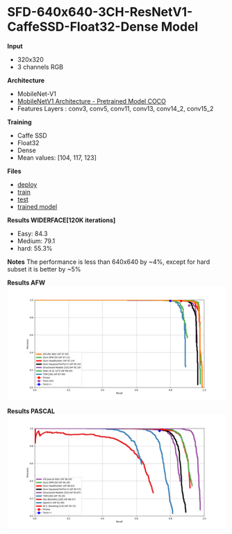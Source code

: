 
# SFD-640x640-3CH-ResNetV1-CaffeSSD-Float32-Dense Model

__Input__
+ 320x320
+ 3 channels RGB

__Architecture__
+ MobileNet-V1
+ [MobileNetV1 Architecture - Pretrained Model COCO](https://drive.google.com/open?id=0B3gersZ2cHIxVFI1Rjd5aDgwOG8)
+ Features Layers : conv3, conv5, conv11, conv13, conv14_2, conv15_2


__Training__
+ Caffe SSD
+ Float32
+ Dense
+ Mean values: [104, 117, 123]

__Files__
+ [deploy](deploy.prototxt)
+ [train](train.prototxt)
+ [test](test.prototxt)
+ [trained model](https://drive.google.com/open?id=1nrcekK5sLOUL3zVCzBaORwZTKw6mXnxM)

__Results WIDERFACE[120K iterations]__
+ Easy: 84.3
+ Medium: 79.1
+ hard: 55.3%

__Notes__
 The performance is less than 640x640 by ~4%, except for hard subset it is better by ~5%

__Results AFW__
![Alt text](SFD320x320-AFW.png)

__Results PASCAL__
![Alt text](SFD320-PASCAL.png)

